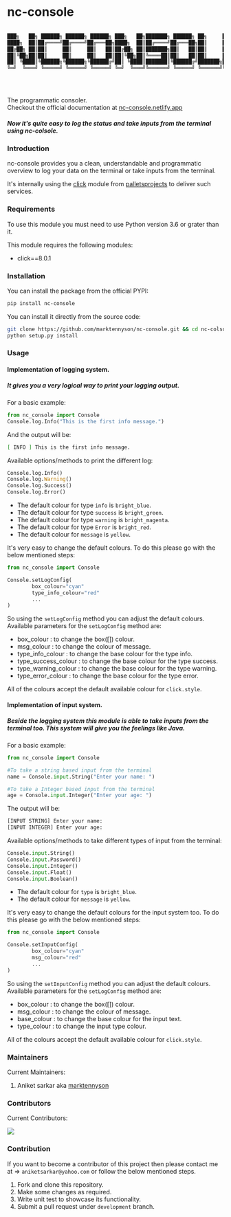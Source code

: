 # nc-console

 ```bash

███╗   ██╗ ██████╗ ██████╗ ██████╗ ███╗   ██╗███████╗ ██████╗ ██╗     ███████╗
████╗  ██║██╔════╝██╔════╝██╔═══██╗████╗  ██║██╔════╝██╔═══██╗██║     ██╔════╝
██╔██╗ ██║██║     ██║     ██║   ██║██╔██╗ ██║███████╗██║   ██║██║     █████╗  
██║╚██╗██║██║     ██║     ██║   ██║██║╚██╗██║╚════██║██║   ██║██║     ██╔══╝  
██║ ╚████║╚██████╗╚██████╗╚██████╔╝██║ ╚████║███████║╚██████╔╝███████╗███████╗
╚═╝  ╚═══╝ ╚═════╝ ╚═════╝ ╚═════╝ ╚═╝  ╚═══╝╚══════╝ ╚═════╝ ╚══════╝╚══════╝
                                                                              

                                             
```
 The programmatic consoler.  
 Checkout the official documentation at [nc-console.netlify.app](nc-console.netlify.app)

##### Now it's quite easy to log the status and take inputs from the terminal using nc-colsole.

### Introduction

nc-console provides you a clean, understandable and programmatic overview to log your data on the terminal or take inputs from the terminal. 

It's internally using the [click](https://click.palletsprojects.com/en/8.0.x/) module from [palletsprojects](https://palletsprojects.com/) to deliver such services.

### Requirements

To use this module you must need to use Python version 3.6 or grater than it.

This module requires the following modules:
* click==8.0.1

### Installation

You can install the package from the official PYPI:
```bash
pip install nc-console
```
You can install it directly from the source code:
```bash
git clone https://github.com/marktennyson/nc-console.git && cd nc-colsole
python setup.py install
```

### Usage

#### Implementation of logging system.
##### It gives you a very logical way to print your logging output.

For a basic example:
```python
from nc_console import Console
Console.log.Info("This is the first info message.")
```
And the output will be:
```bash
[ INFO ] This is the first info message. 
```
Available options/methods to print the different log:
```python
Console.log.Info()
Console.log.Warning()
Console.log.Success()
Console.log.Error()
```
* The default colour for type `info` is `bright_blue`.
* The default colour for type `success` is `bright_green`.
* The default colour for type `warning` is `bright_magenta`.
* The default colour for type `Error` is `bright_red`.
* The default colour for `message` is `yellow`.

It's very easy to change the default colours. To do this please go with the below mentioned steps:
```python
from nc_console import Console

Console.setLogConfig(
        box_colour="cyan"
        type_info_colour="red"
        ...
)
```
So using the `setLogConfig` method you can adjust the default colours.
Available parameters for the `setLogConfig` method are:
* box_colour : to change the box([]) colour.
* msg_colour : to change the colour of message.
* type_info_colour : to change the base colour for the type info.
* type_success_colour : to change the base colour for the type success.
* type_warning_colour : to change the base colour for the type warning.
* type_error_colour : to change the base colour for the type error.

All of the colours accept the default available colour for `click.style`.

#### Implementation of input system.
##### Beside the logging system this module is able to take inputs from the terminal too. This system will give you the feelings like Java.

For a basic example:
```python
from nc_console import Console

#To take a string based input from the terminal
name = Console.input.String("Enter your name: ")

#To take a Integer based input from the terminal
age = Console.input.Integer("Enter your age: ")
```
The output will be:
```bash
[INPUT STRING] Enter your name: 
[INPUT INTEGER] Enter your age:
```

Available options/methods to take different types of input from the terminal:
```python
Console.input.String()
Console.input.Password()
Console.input.Integer()
Console.input.Float()
Console.input.Boolean()
```

* The default colour for `type` is `bright_blue`.
* The default colour for `message` is `yellow`.

It's very easy to change the default colours for the input system too. To do this please go with the below mentioned steps:
```python
from nc_console import Console

Console.setInputConfig(
        box_colour="cyan"
        msg_colour="red"
        ...
)
```

So using the `setInputConfig` method you can adjust the default colours.
Available parameters for the `setLogConfig` method are:
* box_colour : to change the box([]) colour.
* msg_colour : to change the colour of message.
* base_colour : to change the base colour for the input text.
* type_colour : to change the input type colour.

All of the colours accept the default available colour for `click.style`.

### Maintainers
Current Maintainers:
1. Aniket sarkar aka [marktennyson](https://github.com/marktennyson)

### Contributors
Current Contributors:  

<a href="https://github.com/marktennyson/nc-console/graphs/contributors">
  <img src="https://contrib.rocks/image?repo=marktennyson/nc-console" />
</a>

### Contribution

If you want to become a contributor of this project then please contact me at => `aniketsarkar@yahoo.com` or follow the below mentioned steps.

1. Fork and clone this repository.
2. Make some changes as required.
3. Write unit test to showcase its functionality.
4. Submit a pull request under `development` branch.
